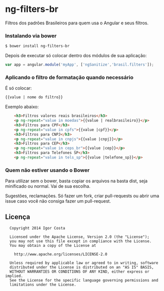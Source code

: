 ng-filters-br
=============

Filtros dos padrões Brasileiros para quem usa o Angular e seus filtros.

### Instalando via bower

```bash
$ bower install ng-filters-br
```


Depois de executar só colocar dentro dos módulos de sua aplicação:

```javascript
var app = angular.module('myApp', ['ngSanitize','brasil.filters']);
```

### Aplicando o filtro de formatação quando necessário

É só colocar:

```html
{{value | nome do filtro}}
````

Exemplo abaixo:
```html
	<h3>Filtros valores reais brasileiros</h3>
 	<p ng-repeat="value in moedas">{{value | realbrasileiro}}</p>
 	<h3>Filtros para CPF</h3>
 	<p ng-repeat="value in cpfs">{{value |cpf}}</p>
 	<h3>Filtros para CNPJ</h3>
 	<p ng-repeat="value in cnpjs">{{value |cnpj}}</p>
  	<h3>Filtros para CEP</h3>
 	<p ng-repeat="value in ceps_br">{{value |cep}}</p>
  	<h3>Filtros para Telefones SP</h3>
 	<p ng-repeat="value in tels_sp">{{value |telefone_sp}}</p>
```


### Quem não estiver usando o Bower

Para utilizar sem o bower, basta copiar os arquivos na basta dist, seja minificado ou normal.
Vai de sua escolha.

Sugestões,  reclamações. Só fazer um fork, criar pull-requests ou abrir uma issue caso você não
consiga fazer um pull-request.


## Licença

```
  Copyright 2014 Igor Costa

  Licensed under the Apache License, Version 2.0 (the "License");
  you may not use this file except in compliance with the License.
  You may obtain a copy of the License at

    http://www.apache.org/licenses/LICENSE-2.0

  Unless required by applicable law or agreed to in writing, software
  distributed under the License is distributed on an "AS IS" BASIS,
  WITHOUT WARRANTIES OR CONDITIONS OF ANY KIND, either express or implied.
  See the License for the specific language governing permissions and
  limitations under the License.